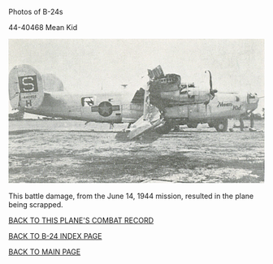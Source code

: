 
Photos of B-24s






 




44-40468 Mean Kid  

![](44-40468.jpg)  

This battle damage, from the June 14, 1944 mission, resulted in the plane being scrapped.  
  

[BACK TO THIS PLANE'S COMBAT RECORD](../b24s/44-40468.md)  

[BACK TO B-24 INDEX PAGE](../000b24s.md)  

[BACK TO MAIN PAGE](../index.md)


